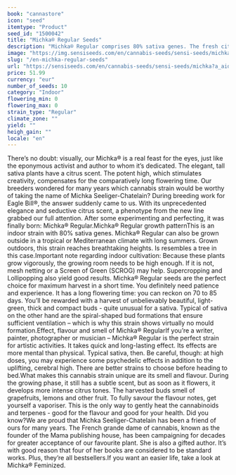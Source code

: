 ```yaml
---
book: "cannastore"
icon: "seed"
itemtype: "Product"
seed_id: "1500042"
title: "Michka® Regular Seeds"
description: "Michka® Regular comprises 80% sativa genes. The fresh citrus flavour compensates for the long flowering time of around 75 days. Energetic high."
image: "https://img.sensiseeds.com/en/cannabis-seeds/sensi-seeds/michka-image.png"
slug: "/en-michka-regular-seeds"
url: "https://sensiseeds.com/en/cannabis-seeds/sensi-seeds/michka?a_aid=cannastore"
price: 51.99
currency: "eur"
number_of_seeds: 10
category: "Indoor"
flowering_min: 0
flowering_max: 0
strain_type: "Regular"
climate_zone: ""
yield: ""
heigh_gain: ""
locale: "en"
---
```

There’s no doubt: visually, our Michka® is a real feast for the eyes, just like the eponymous activist and author to whom it’s dedicated. The elegant, tall sativa plants have a citrus scent. The potent high, which stimulates creativity, compensates for the comparatively long flowering time. Our breeders wondered for many years which cannabis strain would be worthy of taking the name of Michka Seeliger-Chatelain? During breeding work for Eagle Bill®, the answer suddenly came to us. With its unprecedented elegance and seductive citrus scent, a phenotype from the new line grabbed our full attention. After some experimenting and perfecting, it was finally born: Michka® Regular.Michka® Regular growth patternThis is an indoor strain with 80% sativa genes. Michka® Regular can also be grown outside in a tropical or Mediterranean climate with long summers. Grown outdoors, this strain reaches breathtaking heights. Is resembles a tree in this case.Important note regarding indoor cultivation: Because these plants grow vigorously, the growing room needs to be high enough. If it is not, mesh netting or a Screen of Green (SCROG) may help. Supercropping and Lollipopping also yield good results. Michka® Regular seeds are the perfect choice for maximum harvest in a short time. You definitely need patience and experience. It has a long flowering time: you can reckon on 70 to 85 days. You’ll be rewarded with a harvest of unbelievably beautiful, light-green, thick and compact buds - quite unusual for a sativa. Typical of sativa on the other hand are the spiral-shaped bud formations that ensure sufficient ventilation – which is why this strain shows virtually no mould formation.Effect, flavour and smell of Michka® RegularIf you’re a writer, painter, photographer or musician – Michka® Regular is the perfect strain for artistic activities. It takes quick and long-lasting effect. Its effects are more mental than physical. Typical sativa, then. Be careful, though: at high doses, you may experience some psychedelic effects in addition to the uplifting, cerebral high. There are better strains to choose before heading to bed.What makes this cannabis strain unique are its smell and flavour. During the growing phase, it still has a subtle scent, but as soon as it flowers, it develops more intense citrus tones. The harvested buds smell of grapefruits, lemons and other fruit. To fully savour the flavour notes, get yourself a vaporiser. This is the only way to gently heat the cannabinoids and terpenes - good for the flavour and good for your health. Did you know?We are proud that Michka Seeliger-Chatelain has been a friend of ours for many years. The French grande dame of cannabis, known as the founder of the Mama publishing house, has been campaigning for decades for greater acceptance of our favourite plant. She is also a gifted author. It’s with good reason that four of her books are considered to be standard works. Plus, they’re all bestsellers.If you want an easier life, take a look at Michka® Feminized.
